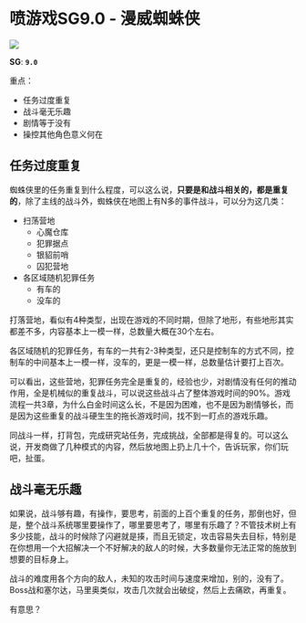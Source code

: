 # 喷游戏SG9.0 - 漫威蜘蛛侠

![](https://www.colorgamer.com/usr/uploads/2019/07/1782787085.jpg)

**SG**: **`9.0`**

重点：

+ 任务过度重复
+ 战斗毫无乐趣
+ 剧情等于没有
+ 操控其他角色意义何在

## 任务过度重复

蜘蛛侠里的任务重复到什么程度，可以这么说，**只要是和战斗相关的，都是重复的**，除了主线的战斗外，蜘蛛侠在地图上有N多的事件战斗，可以分为这几类：

+ 扫荡营地
  + 心魔仓库
  + 犯罪据点
  + 银貂前哨
  + 囚犯营地
+ 各区域随机犯罪任务
  + 有车的
  + 没车的

打落营地，看似有4种类型，出现在游戏的不同时期，但除了地形，有些地形其实都差不多，内容基本上一模一样，总数量大概在30个左右。

各区域随机的犯罪任务，有车的一共有2-3种类型，还只是控制车的方式不同，控制车的中间基本上一模一样，没车的，更是一模一样，总数量估计要打上百次。

可以看出，这些营地，犯罪任务完全是重复的，经验也少，对剧情没有任何的推动作用，全是机械似的重复战斗，可以说这些战斗占了整体游戏时间的90%。游戏流程一共3章，为什么白金时间这么长，不是因为困难，也不是因为剧情够长，而是因为这些重复的战斗硬生生的拖长游戏时间，找不到一盯点的游戏乐趣。

同战斗一样，打背包，完成研究站任务，完成挑战，全部都是得复的。可以这么说，开发商做了几种模式的内容，然后放地图上扔上几十个，告诉玩家，你们玩吧，扯蛋。

## 战斗毫无乐趣

如果说，战斗够有趣，有操作，要思考，前面的上百个重复的任务，那倒也好，但是，整个战斗系统哪里要操作了，哪里要思考了，哪里有乐趣了？不管技术树上有多少技能，战斗的时候除了闪避就是揍，而且无锁定，攻击容易失去目标，特别是在你想用一个大招解决一个不好解决的敌人的时候，大多数量你无法正常的施放到想要的目标身上。

战斗的难度用各个方向的敌人，未知的攻击时间与速度来增加，别的，没有了。Boss战和塞尔达，马里奥类似，攻击几次就会出破绽，然后上去痛欧，再重复。

有意思？

